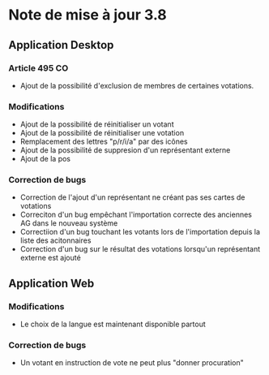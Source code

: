 # Note de mise à jour 3.8


## Application Desktop

### Article 495 CO
- Ajout de la possibilité d'exclusion de membres de certaines votations.


### Modifications
- Ajout de la possibilité de réinitialiser un votant
- Ajout de la possibilité de réinitialiser une votation
- Remplacement des lettres "p/r/i/a" par des icônes
- Ajout de la possibilité de suppresion d'un représentant externe
- Ajout de la pos

### Correction de bugs
- Correction de l'ajout d'un représentant ne créant pas ses cartes de votations
- Correciton d'un bug empêchant l'importation correcte des anciennes AG dans le nouveau système
- Correctiion d'un bug touchant les votants lors de l'importation depuis la liste des acitonnaires
- Correction d'un bug sur le résultat des votations lorsqu'un représentant externe est ajouté

## Application Web

### Modifications
- Le choix de la langue est maintenant disponible partout


### Correction de bugs
- Un votant en instruction de vote ne peut plus "donner procuration"
